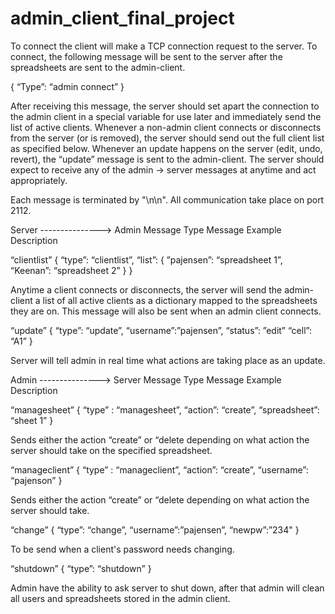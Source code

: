 # admin_client_final_project

To connect the client will make a TCP connection request to the server. To connect, the following message will be sent to the server after the spreadsheets are sent to the admin-client. 

{
  “Type”: “admin connect”
}

After receiving this message, the server should set apart the connection to the admin client in a special variable for use later and immediately send the list of active clients. Whenever a non-admin client connects or disconnects from the server (or is removed), the server should send out the full client list as specified below. Whenever an update happens on the server (edit, undo, revert), the “update” message is sent to the admin-client. The server should expect to receive any of the admin -> server messages at anytime and act appropriately. 

Each message is terminated by "\n\n". All communication take place on port 2112.

Server ---------------> Admin
Message Type
Message Example
Description

“clientlist”
{
 “type”: “clientlist”,
 “list”: {
   ”pajensen”: “spreadsheet 1”,
   “Keenan”: “spreadsheet 2”
  }
}

Anytime a client connects or disconnects, the server will send the admin-client a list of all active clients as a dictionary mapped to the spreadsheets they are on. This message will also be sent when an admin client connects. 

“update”
{
“type”: “update”,
“username”:”pajensen”,
“status”: ”edit”
“cell”: “A1”
}

Server will tell admin in real time what actions are taking place as an update. 
 

 
Admin ---------------> Server
Message Type
Message Example
Description

“managesheet”
{
 “type” : “managesheet”,
 “action”: “create”,
 “spreadsheet”: “sheet 1”
}

Sends either the action “create” or “delete depending on what action the server should take on the specified spreadsheet.

“manageclient”
{
 “type” : “manageclient”,
 “action”: “create”,
 “username”: “pajenson”
}

Sends either the action “create” or “delete depending on what action the server should take.

“change”
{
“type”: “change”,
“username”:”pajensen”,
“newpw”:”234"
}

To be send when a client's password needs changing. 

“shutdown”
{
“type”: “shutdown”
}

Admin have the ability to ask server to shut down, after that admin will clean all users and spreadsheets stored in the admin client.


